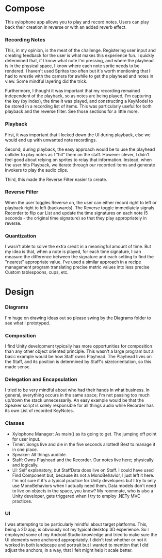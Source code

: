 # Compose
This xylophone app allows you to play and record notes. Users can play back their creation in reverse or with an added reverb effect.

### Recording Notes
This, in my opinion, is the meat of the challenge. Registering user input and creating feedback for the user is what makes this experience fun. I quickly determined that, if I know what note I'm pressing, and where the playhead is in the physical space, I know where each note sprite needs to be rendered. I haven't used Sprites too often but it's worth mentioning that I had to wrestle with the camera for awhile to get the playhead and notes in view. Some mindful layering did the trick.

Furthermore, I thought it was important that my recording remained independent of the playback, so as notes are being played, I'm capturing the key (by index), the time it was played, and constructing a KeyModel to be stored in a recording list of items. This was particularly useful for both playback and the reverse filter. See those sections for a little more.

### Playback
First, it was important that I locked down the UI during playback, else we would end up with unwanted note recordings.

Second, during playback, the easy approach would be to use the playhead collider to play notes as I "hit" them on the staff. However clever, I didn't feel good about relying on sprites to relay that information. Instead, when the user hits Playback, we iterate through our recorded items and generate invokers to play the audio clips.

Third, this made the Reverse Filter easier to create.

### Reverse Filter
When the user toggles Reverse on, the user can either record right to left or playback right to left (backwards). The Reverse toggle immediately signals Recorder to flip our List and update the time signatures on each note (5 seconds - the original time signature) so that they play appropriately in reverse.

### Quantization
I wasn't able to solve the extra credit in a meaningful amount of time. But my idea is that, when a note is played, for each time signature, I can measure the difference between the signature and each setting to find the "nearest" appropriate value. I've used a similar approach in a recipe management program translating precise metric values into less precise Custom tablespoons, cups, etc.

# Design

### Diagrams
I'm huge on drawing ideas out so please swing by the Diagrams folder to see what I prototyped.

### Composition
I find Unity development typically has more opportunities for composition than any other object oriented principle. This wasn't a large program but a basic example would be how Staff owns Playhead. The Playhead lives on the Staff, and its position is determined by Staff's size/orientation, so this made sense.

### Delegation and Encapsulation
I tried to be very mindful about who had their hands in what business. In general, everything occurs in the same space; I'm not passing too much up/down the stack unnecessarily. An easy example would be that the Speaker script is solely responsible for all things audio while Recorder has its own List of recorded KeyNotes.

### Classes
 - Xylophone Manager: As main() as its going to get. The jumping off point for user input.
 - Timer: Songs live and die in the five seconds allotted! Best to manage it in one place.
 - Speaker: All things audible.
 - Staff: Owns Playhead and the Recorder. Our notes live here; physically and logically.
 - UI: Self explanatory, but StaffData does live on Staff. I could have used Find Component but, because its not a MonoBehavior, I just left it here. I'm not sure if it's a typical practice for Unity developers but I try to only use MonoBehaviors when I actually need them. Data models don't need to live on objects in the space, you know? My roommate, who is also a Unity developer, gets triggered when I try to employ .NETy MVC practices.

### UI
I was attempting to be particularly mindful about target platforms. This, being a 2D app, is obviously not my typical desktop 3D experience. So I employed some of my Android Studio knowledge and tried to make sure the UI elements were anchored appropriately. I didn't test whether or not it worked in both landscape and portrait but I wanted to mention that I did adjust the anchors, in a way, that I felt might help it scale better.
